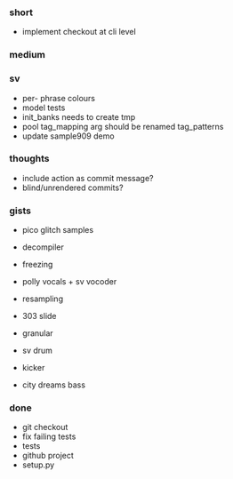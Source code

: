 ### short

- implement checkout at cli level

### medium

### sv

- per- phrase colours
- model tests
- init_banks needs to create tmp
- pool tag_mapping arg should be renamed tag_patterns
- update sample909 demo

### thoughts

- include action as commit message?
- blind/unrendered commits?

### gists

- pico glitch samples
- decompiler
- freezing
- polly vocals + sv vocoder
- resampling
- 303 slide

- granular
- sv drum
- kicker
- city dreams bass


### done

- git checkout
- fix failing tests
- tests
- github project
- setup.py

